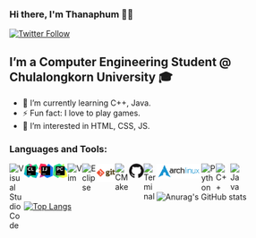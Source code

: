 ### Hi there, I'm Thanaphum 👋🏻

[![Twitter Follow](https://img.shields.io/twitter/follow/tnptw_?color=1DA1F2&logo=twitter&style=for-the-badge)](https://twitter.com/intent/follow?original_referer=https%3A%2F%2Fgithub.com%2Ftnptw_&screen_name=tnptw_)

## I’m a Computer Engineering Student @ Chulalongkorn University 🎓

- 🌱 I’m currently learning C++, Java.
- ⚡ Fun fact: I love to play games.
- 👀 I’m interested in HTML, CSS, JS.

### Languages and Tools:

<img align="left" alt="Visual Studio Code" width="26px" src="https://img.icons8.com/color/48/000000/visual-studio-code-2019.png" />
<img align="left" alt="CLion" width="26px" src="https://github.com/JetBrains/logos/blob/master/web/clion/clion.svg" />
<img align="left" alt="IntelliJIDEA" width="26px" src="https://github.com/JetBrains/logos/blob/master/web/intellij-idea/intellij-idea.svg" />
<img align="left" alt="Pycharm" width="26px" src="https://github.com/JetBrains/logos/blob/master/web/pycharm/pycharm.svg" />
<img align="left" alt="Vim" width="26px" src="https://upload.wikimedia.org/wikipedia/commons/9/9f/Vimlogo.svg" />
<img align="left" alt="Eclipse" width="26px" src="https://brandslogos.com/wp-content/uploads/images/large/eclipse-logo-vector.svg" />
<img align="left" alt="Git" width="33px" src="https://raw.githubusercontent.com/github/explore/80688e429a7d4ef2fca1e82350fe8e3517d3494d/topics/git/git.png" />
<img align="left" alt="CMake" width="25px" src="https://upload.wikimedia.org/wikipedia/commons/1/13/Cmake.svg" />
<img align="left" alt="GitHub" width="26px" src="https://raw.githubusercontent.com/github/explore/78df643247d429f6cc873026c0622819ad797942/topics/github/github.png" />
<img align="left" alt="Terminal" width="23px" src="https://upload.wikimedia.org/wikipedia/commons/6/6f/Octicons-terminal.svg" />
<img align="left" alt="Arch Linux" width="80px" src="https://github.com/archlinux/.github/blob/main/profile/archlinux-logo-dark-scalable.svg" />
<img align="left" alt="Python" width="26px" src="https://github.com/hugovk/python-logos/blob/master/img/Python.png" />
<img align="left" alt="C++" width="26px" src="https://github.com/isocpp/logos/blob/master/cpp_logo.svg" />
<img align="left" alt="Java" width="20px" src="https://github.com/abranhe/programming-languages-logos/blob/master/src/java/java.svg" />



<br />
<br />

![Anurag's GitHub stats](https://github-readme-stats.vercel.app/api?username=tnptw&include_all_commits=true&show_icons=true)
[![Top Langs](https://github-readme-stats.vercel.app/api/top-langs/?username=tnptw&layout=compact&card_width=400)](https://github.com/anuraghazra/github-readme-stats)
